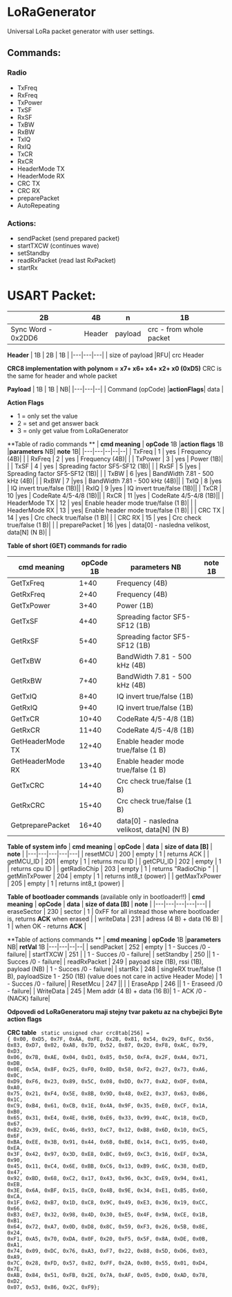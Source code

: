 # LoRaGenerator
Universal  LoRa packet generator with user settings.

## Commands:
### Radio
- TxFreq  
- RxFreq  
- TxPower 
- TxSF  
- RxSF  
- TxBW  
- RxBW  
- TxIQ  
- RxIQ  
- TxCR  
- RxCR  
- HeaderMode  TX 
- HeaderMode  RX 
- CRC TX  
- CRC RX  
- preparePacket 
- AutoRepeating

### Actions:
- sendPacket  (send prepared packet)
- startTXCW  (continues wave)
- setStandby 
- readRxPacket  (read last RxPacket)
- startRx  

# USART Packet:

| 2B  |  4B  |  n |  1B |
|---|---|---|---|
| Sync Word  - 0x2DD6  |Header|  payload |  crc - from whole packet |

**Header**
| 1B  |  2B | 1B  | 
|---|---|---|
| size of payload  |RFU| crc Header  

**CRC8 implementation with polynom = x7+ x6+ x4+ x2+ x0 (0xD5)**
CRC is the same for header and whole packet

**Payload**
| 1B  | 1B   | NB|
|---|---|--|
| Command (opCode) |**actionFlags**| data  |

**Action Flags**
- 1 = only set the value
- 2 = set and get answer back
- 3 = only get value from LoRaGenerator


**Table of radio commands **
| **cmd meaning**  | **opCode** 1B  |**action flags** 1B |**parameters** NB|  **note** 1B|
|---|---|--|--|--|
| TxFreq  | 1  | yes | Frequency (4B)| |
| RxFreq  | 2  | yes |  Frequency (4B)| |
| TxPower  | 3  | yes | Power (1B)| |
| TxSF  | 4  | yes | Spreading factor SF5-SF12 (1B)| |
| RxSF  | 5  |yes  | Spreading factor SF5-SF12 (1B)| |
| TxBW  | 6  |yes |  BandWidth 7.81 - 500 kHz (4B)| |
| RxBW  | 7  |yes  |  BandWidth 7.81 - 500 kHz (4B)||
| TxIQ  | 8  |yes |  IQ invert true/false (1B)||
| RxIQ  | 9  |yes |  IQ invert true/false (1B)||
| TxCR  | 10  |yes |  CodeRate 4/5-4/8 (1B)||
| RxCR  | 11  |yes  |  CodeRate 4/5-4/8 (1B)||
| HeaderMode  TX | 12  | yes|   Enable header mode true/false (1 B)| |
| HeaderMode  RX | 13  | yes|   Enable header mode true/false (1 B)| |
| CRC TX  | 14  | yes |  Crc check true/false (1 B)| |
| CRC RX  | 15  | yes |  Crc check true/false (1 B)| |
| preparePacket  | 16  |yes | data[0] - nasledna velikost,  data[N] (N B)| |



**Table of short (GET) commands for radio**

| **cmd meaning**  | **opCode** 1B |**parameters** NB|  **note** 1B
|---|---|--|--|
| GetTxFreq  | 1+40  |  Frequency (4B)| |
| GetRxFreq  | 2+40  |   Frequency (4B)| |
| GetTxPower  | 3+40   | Power (1B)||
| GetTxSF  | 4+40   | Spreading factor SF5-SF12 (1B)| |
| GetRxSF  | 5+40    | Spreading factor SF5-SF12 (1B)| |
| GetTxBW  | 6+40   |  BandWidth 7.81 - 500 kHz (4B)| |
| GetRxBW  | 7+40    |  BandWidth 7.81 - 500 kHz (4B)| |
| GetTxIQ  | 8+40   |  IQ invert true/false (1B)| |
| GetRxIQ  | 9+40   |  IQ invert true/false (1B)| |
| GetTxCR  | 10+40   |  CodeRate 4/5-4/8 (1B)| |
| GetRxCR  | 11+40    |  CodeRate 4/5-4/8 (1B)||
| GetHeaderMode  TX | 12+40  |   Enable header mode true/false (1 B)| |
| GetHeaderMode  RX | 13+40  |   Enable header mode true/false (1 B)| |
| GetTxCRC  | 14+40  |   Crc check true/false (1 B)| |
| GetRxCRC  | 15+40  |   Crc check true/false (1 B)| |
| GetpreparePacket  | 16+40  | data[0] - nasledna velikost,  data[N] (N B)| |

**Table of system info**
|  **cmd meaning**  |  **opCode** |  **data** | **size of data [B]**  | **note**  |
|---|---|---|---|---|
| resetMCU  |  200 | empty  |  1 |  returns ACK |
| getMCU_ID | 201  |  empty | 1  | returns mcu ID  |
| getCPU_ID | 202  | empty  | 1  | returns cpu ID  |
| getRadioChip | 203  | empty  | 1  |  returns "RadioChip " |
| getMinTxPower | 204  | empty  | 1  |  returns int8_t (power) |
| getMaxTxPower | 205  | empty  | 1  |  returns int8_t (power) |

**Table of bootloader commands**    (available only in bootloader!!)
|  **cmd meaning**  |  **opCode** |  **data** | **size of data [B]**  | **note**  |
|---|---|---|---|---|
| eraseSector  |  230 | sector  |  1 | 0xFF for all instead those where bootloader is, returns **ACK** when erased  |
| writeData | 231  |  adress (4 B) + data (16 B) | 1  | when OK - returns **ACK**  |


**Table of actions commands **
| **cmd meaning**  | **opCode** 1B |**parameters** NB|  **retVal** 1B
|---|---|--|--|
| sendPacket  | 252  | empty | 1 - Succes /0 - failure|
| startTXCW  | 251  | | 1 - Succes /0 - failure|
| setStandby  | 250   || 1 - Succes /0 - failure|
| readRxPacket  | 249  | payoad size (1B), rssi (1B), payload (NB) | 1 - Succes /0 - failure|
| startRx  | 248  | singleRX true/false (1 B), payloadSize 1 - 250 (1B) (value does not care in active Header Mode) | 1 - Succes /0 - failure|
| ResetMcu  | 247   || |
| EraseApp  | 246   || 1 - Eraseed /0 - failure|
| WriteData  | 245 | Mem addr (4 B) + data (16 B)| 1 - ACK /0 - (NACK) failure|


**Odpovedi od LoRaGeneratoru maji stejny tvar paketu az na chybejici Byte action flags**

**CRC table**
<code>
static unsigned char crc8tab[256] = {
    0x00, 0xD5, 0x7F, 0xAA, 0xFE, 0x2B, 0x81, 0x54, 0x29, 0xFC, 0x56, 0x83, 0xD7, 0x02, 0xA8, 0x7D,
    0x52, 0x87, 0x2D, 0xF8, 0xAC, 0x79, 0xD3, 0x06, 0x7B, 0xAE, 0x04, 0xD1, 0x85, 0x50, 0xFA, 0x2F,
    0xA4, 0x71, 0xDB, 0x0E, 0x5A, 0x8F, 0x25, 0xF0, 0x8D, 0x58, 0xF2, 0x27, 0x73, 0xA6, 0x0C, 0xD9,
    0xF6, 0x23, 0x89, 0x5C, 0x08, 0xDD, 0x77, 0xA2, 0xDF, 0x0A, 0xA0, 0x75, 0x21, 0xF4, 0x5E, 0x8B,
    0x9D, 0x48, 0xE2, 0x37, 0x63, 0xB6, 0x1C, 0xC9, 0xB4, 0x61, 0xCB, 0x1E, 0x4A, 0x9F, 0x35, 0xE0,
    0xCF, 0x1A, 0xB0, 0x65, 0x31, 0xE4, 0x4E, 0x9B, 0xE6, 0x33, 0x99, 0x4C, 0x18, 0xCD, 0x67, 0xB2,
    0x39, 0xEC, 0x46, 0x93, 0xC7, 0x12, 0xB8, 0x6D, 0x10, 0xC5, 0x6F, 0xBA, 0xEE, 0x3B, 0x91, 0x44,
    0x6B, 0xBE, 0x14, 0xC1, 0x95, 0x40, 0xEA, 0x3F, 0x42, 0x97, 0x3D, 0xE8, 0xBC, 0x69, 0xC3, 0x16,
    0xEF, 0x3A, 0x90, 0x45, 0x11, 0xC4, 0x6E, 0xBB, 0xC6, 0x13, 0xB9, 0x6C, 0x38, 0xED, 0x47, 0x92,
    0xBD, 0x68, 0xC2, 0x17, 0x43, 0x96, 0x3C, 0xE9, 0x94, 0x41, 0xEB, 0x3E, 0x6A, 0xBF, 0x15, 0xC0,
    0x4B, 0x9E, 0x34, 0xE1, 0xB5, 0x60, 0xCA, 0x1F, 0x62, 0xB7, 0x1D, 0xC8, 0x9C, 0x49, 0xE3, 0x36,
    0x19, 0xCC, 0x66, 0xB3, 0xE7, 0x32, 0x98, 0x4D, 0x30, 0xE5, 0x4F, 0x9A, 0xCE, 0x1B, 0xB1, 0x64,
    0x72, 0xA7, 0x0D, 0xD8, 0x8C, 0x59, 0xF3, 0x26, 0x5B, 0x8E, 0x24, 0xF1, 0xA5, 0x70, 0xDA, 0x0F,
    0x20, 0xF5, 0x5F, 0x8A, 0xDE, 0x0B, 0xA1, 0x74, 0x09, 0xDC, 0x76, 0xA3, 0xF7, 0x22, 0x88, 0x5D,
    0xD6, 0x03, 0xA9, 0x7C, 0x28, 0xFD, 0x57, 0x82, 0xFF, 0x2A, 0x80, 0x55, 0x01, 0xD4, 0x7E, 0xAB,
    0x84, 0x51, 0xFB, 0x2E, 0x7A, 0xAF, 0x05, 0xD0, 0xAD, 0x78, 0xD2, 0x07, 0x53, 0x86, 0x2C, 0xF9};
</code>
